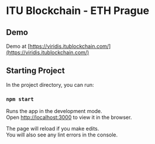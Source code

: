 # ITU Blockchain - ETH Prague

## Demo

Demo at [https://viridis.itublockchain.com/](https://viridis.itublockchain.com/)

## Starting Project

In the project directory, you can run:

### `npm start`

Runs the app in the development mode.\
Open [http://localhost:3000](http://localhost:3000) to view it in the browser.

The page will reload if you make edits.\
You will also see any lint errors in the console.
